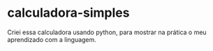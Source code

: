 # calculadora-simples
Criei essa calculadora usando python, para mostrar na prática o meu aprendizado com a linguagem.


